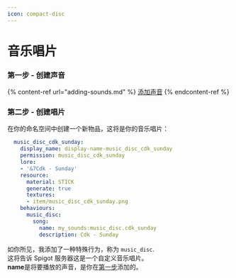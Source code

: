 ```yaml
---
icon: compact-disc
---
```


# 音乐唱片

### 第一步 - 创建声音

{% content-ref url="adding-sounds.md" %}
[添加声音](adding-sounds.md)
{% endcontent-ref %}

### 第二步 - 创建唱片

在你的命名空间中创建一个新物品，这将是你的音乐唱片：

```yaml
  music_disc_cdk_sunday:
    display_name: display-name-music_disc_cdk_sunday
    permission: music_disc_cdk_sunday
    lore:
    - '&7Cdk - Sunday'
    resource:
      material: STICK
      generate: true
      textures:
      - item/music_disc_cdk_sunday.png
    behaviours:
      music_disc:
        song:
          name: my_sounds:music_disc.cdk_sunday
          description: Cdk - Sunday
```

如你所见，我添加了一种特殊行为，称为 `music_disc`.\
这将告诉 Spigot 服务器这是一个自定义音乐唱片。\
**name**是将要播放的声音，是你在[第一步](music-disc.md#step-1-create-the-sound)添加的。
